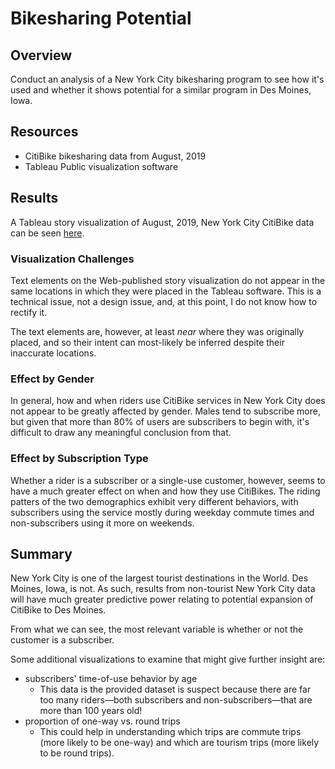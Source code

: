 # Bikesharing Potential

## Overview

Conduct an analysis of a New York City bikesharing program to see how it's used and whether it shows potential for a similar program in Des Moines, Iowa.

## Resources

- CitiBike bikesharing data from August, 2019
- Tableau Public visualization software

## Results

A Tableau story visualization of August, 2019, New York City CitiBike data can be seen [here](https://public.tableau.com/app/profile/eric.langendorff/viz/CitiBikeChallenge_16575223205370/NYCCitiBike?publish=yes "link to dashboard").

### Visualization Challenges

Text elements on the Web-published story visualization do not appear in the same locations in which they were placed in the Tableau software. This is a technical issue, not a design issue, and, at this point, I do not know how to rectify it.

The text elements are, however, at least *near* where they was originally placed, and so their intent can most-likely be inferred despite their inaccurate locations.

### Effect by Gender

In general, how and when riders use CitiBike services in New York City does not appear to be greatly affected by gender. Males tend to subscribe more, but given that more than 80% of users are subscribers to begin with, it's difficult to draw any meaningful conclusion from that.

### Effect by Subscription Type

Whether a rider is a subscriber or a single-use customer, however, seems to have a much greater effect on when and how they use CitiBikes. The riding patters of the two demographics exhibit very different behaviors, with subscribers using the service mostly during weekday commute times and non-subscribers using it more on weekends.

## Summary

New York City is one of the largest tourist destinations in the World. Des Moines, Iowa, is not. As such, results from non-tourist New York City data will have much greater predictive power relating to potential expansion of CitiBike to Des Moines.

From what we can see, the most relevant variable is whether or not the customer is a subscriber.

Some additional visualizations to examine that might give further insight are:
- subscribers' time-of-use behavior by age
  - This data is the provided dataset is suspect because there are far too many riders—both subscribers and non-subscribers—that are more than 100 years old!
- proportion of one-way vs. round trips
  - This could help in understanding which trips are commute trips (more likely to be one-way) and which are tourism trips (more likely to be round trips).
